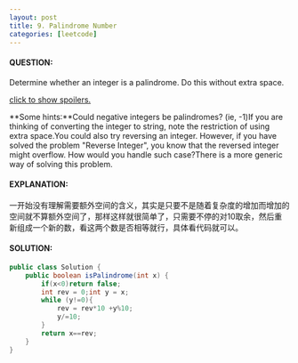 ```yaml
---
layout: post
title: 9. Palindrome Number
categories: [leetcode]
---
```


#### QUESTION:

Determine whether an integer is a palindrome. Do this without extra space.

[click to show spoilers.](https://leetcode.com/problems/palindrome-number/#)

**Some hints:**Could negative integers be palindromes? (ie, -1)If you are thinking of converting the integer to string, note the restriction of using extra space.You could also try reversing an integer. However, if you have solved the problem "Reverse Integer", you know that the reversed integer might overflow. How would you handle such case?There is a more generic way of solving this problem.

#### EXPLANATION:

一开始没有理解需要额外空间的含义，其实是只要不是随着复杂度的增加而增加的空间就不算额外空间了，那样这样就很简单了，只需要不停的对10取余，然后重新组成一个新的数，看这两个数是否相等就行，具体看代码就可以。

#### SOLUTION:

```java
public class Solution {
    public boolean isPalindrome(int x) {
        if(x<0)return false;
        int rev = 0;int y = x;
        while (y!=0){
            rev = rev*10 +y%10;
            y/=10;
        }
        return x==rev;
    }
}
```

